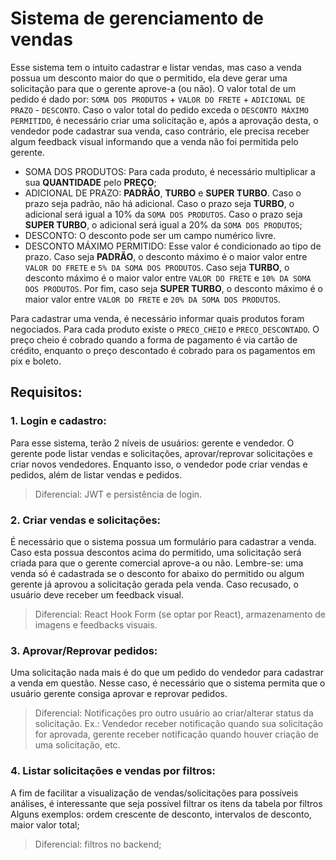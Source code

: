 # Sistema de gerenciamento de vendas

Esse sistema tem o intuito cadastrar e listar vendas, mas caso a venda possua um desconto maior do que o permitido, ela deve gerar uma solicitação para que o gerente aprove-a (ou não). O valor total de um pedido é dado por: `SOMA DOS PRODUTOS` + `VALOR DO FRETE` + `ADICIONAL DE PRAZO` - `DESCONTO`. Caso o valor total do pedido exceda o `DESCONTO MÁXIMO PERMITIDO`, é necessário criar uma solicitação e, após a aprovação desta, o vendedor pode cadastrar sua venda, caso contrário, ele precisa receber algum feedback visual informando que a venda não foi permitida pelo gerente.

- SOMA DOS PRODUTOS: Para cada produto, é necessário multiplicar a sua **QUANTIDADE** pelo **PREÇO**;
- ADICIONAL DE PRAZO: **PADRÃO**, **TURBO** e **SUPER TURBO**. Caso o prazo seja padrão, não há adicional. Caso o prazo seja **TURBO**, o adicional será igual a 10% da `SOMA DOS PRODUTOS`. Caso o prazo seja **SUPER TURBO**, o adicional será igual a 20% da `SOMA DOS PRODUTOS`;
- DESCONTO: O desconto pode ser um campo numérico livre.
- DESCONTO MÁXIMO PERMITIDO: Esse valor é condicionado ao tipo de prazo. Caso seja **PADRÃO**, o desconto máximo é o maior valor entre `VALOR DO FRETE` e `5% DA SOMA DOS PRODUTOS`. Caso seja **TURBO**, o desconto máximo é o maior valor entre `VALOR DO FRETE` e `10% DA SOMA DOS PRODUTOS`. Por fim, caso seja **SUPER TURBO**, o desconto máximo é o maior valor entre `VALOR DO FRETE` e `20% DA SOMA DOS PRODUTOS`.

Para cadastrar uma venda, é necessário informar quais produtos foram negociados. Para cada produto existe o `PRECO_CHEIO` e `PRECO_DESCONTADO`. O preço cheio é cobrado quando a forma de pagamento é via cartão de crédito, enquanto o preço descontado é cobrado para os pagamentos em pix e boleto.

## Requisitos:

### 1. Login e cadastro:

Para esse sistema, terão 2 níveis de usuários: gerente e vendedor. O gerente pode listar vendas e solicitações, aprovar/reprovar solicitações e criar novos vendedores. Enquanto isso, o vendedor pode criar vendas e pedidos, além de listar vendas e pedidos.

> Diferencial: JWT e persistência de login.

### 2. Criar vendas e solicitações:

É necessário que o sistema possua um formulário para cadastrar a venda. Caso esta possua descontos acima do permitido, uma solicitação será criada para que o gerente comercial aprove-a ou não. Lembre-se: uma venda só é cadastrada se o desconto for abaixo do permitido ou algum gerente já aprovou a solicitação gerada pela venda. Caso recusado, o usuário deve receber um feedback visual.

> Diferencial: React Hook Form (se optar por React), armazenamento de imagens e feedbacks visuais.

### 3. Aprovar/Reprovar pedidos:

Uma solicitação nada mais é do que um pedido do vendedor para cadastrar a venda em questão. Nesse caso, é necessário que o sistema permita que o usuário gerente consiga aprovar e reprovar pedidos.

> Diferencial: Notificações pro outro usuário ao criar/alterar status da solicitação. Ex.: Vendedor receber notificação quando sua solicitação for aprovada, gerente receber notificação quando houver criação de uma solicitação, etc.

### 4. Listar solicitações e vendas por filtros:

A fim de facilitar a visualização de vendas/solicitações para possíveis análises, é interessante que seja possível filtrar os itens da tabela por filtros Alguns exemplos: ordem crescente de desconto, intervalos de desconto, maior valor total;

> Diferencial: filtros no backend;
